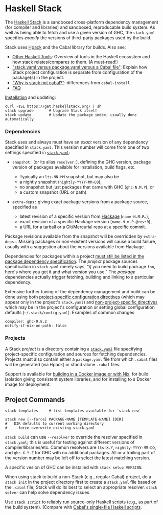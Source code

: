 Haskell Stack
=============

The [Haskell Stack][docs] is a sandboxed cross-platform dependency
management (for compiler and libraries) and sandboxed, reproducable build
system. As well as being able to fetch and use a given version of GHC, the
`stack.yaml` specifies _exactly_ the versions of third-party packages used
by the build.

Stack uses [Hpack] and the Cabal library for builds. Also see:
- [Other Haskell Tools][st-other]: Overview of tools in the Haskell
  ecosystem and how stack relates/compares to them. (A must-read!)
- ["stack.yaml versus package.yaml versus a Cabal file"][package-files]:
  Explain how Stack project configuration is separate from configuration
  of the package(s) in the project.
- ["Why is stack not cabal?"][boes15]: differences from `cabal-install`
- [FAQ]

[Installation] and updating:

    curl -sSL https://get.haskellstack.org/ | sh
    stack upgrade       # Upgrade Stack itself
    stack update        # Update the package index; usually done automatically

### Dependencies

Stack uses and always must have an _exact_ version of any dependency
specified in `stack.yaml`. This version number will come from one
of two settings specified in [`stack.yaml`]:

* `snapshot:` (or its alias `resolver:`), defining the GHC version, package
  version of packages available for installation, build flags, etc.
  - Typically an `lts-NN.MM` snapshot, but may also be
  - a nightly snapshot (`nightly-YYYY-MM-DD`),
  - no snapshot but just packages that came with GHC (`ghc-N.M.P`), or
  - a custom snapshot (URL or path).

* `extra-deps:` giving exact package versions from a package source,
  specified as
  - latest revision of a specific version from [Hackage] (`name-N.M.P…`),
  - exact revision of a specific Hackage version (`name-N.m.P…@rev:R`),
  - a URL for a tarball or a Git/Mercurial repo at a specific commit.

Package revisions available from the snapshot will be overridden by
`extra-deps:`. Missing packages or non-existent versions will cause a build
failure, usually with a suggestion about the versions available from
Hackage.

Dependencies for packages within a project [must still be listed in the
package dependency specification][st-package-deps-twice]. The _project_
package sources specification in `stack.yaml` merely says, "_if_ you need
to build package `foo`, here's where you get it and what version you use."
The _package_ dependencies actually trigger fetching, building and linking
to a particular dependency.

Extensive further tuning of the dependency management and build can be done
using both [project-specific configuration directives][`stack.yaml`] (which
may appear only in the project's `stack.yaml`) and [non-project-specific
directives][non-project] which may be in the project's configuration or
setting global configuration defaults (`~/.stack/config.yaml`). Examples of
common changes:

    compiler: ghc-9.8.2
    notify-if-nix-on-path: false

### Projects

A Stack _project_ is a directory containing a [`stack.yaml`] file
specifying project-specific configuration and sources for fetching
dependencies. Projects must also contain either a `package.yaml` file from
which `.cabal` files will be generated (via Hpack) or stand-alone `.cabal`
files.

Support is available for [building in a Docker image or with
Nix][docker], for build isolation giving consistent system libraries,
and for installing to a Docker image for deployment.


Project Commands
----------------

    stack templates     # list templates available for `stack new`

    stack new [--force] PACKAGE-NAME [TEMPLATE-NAME] [DIR]
    #   DIR defaults to current working directory
    #   --force overwrite existing stack.yaml

`stack build` can use `--resolver` to override the resolver specified
in `stack.yaml`; this is useful for testing against different versions
of compiler/libraries/etc. Common resolvers are `lts-X.Y`,
`nightly-YYYY-MM-DD`, and `ghc-X.Y.Z` for GHC with no additional
packages. All or a trailing part of the version number may be left off
to select the latest matching version.

A specific vesion of GHC can be installed with `stack setup VERSION`.

When using stack to build a non-Stack (e.g., regular Cabal) project,
do a `stack init` in the project directory first to create a
`stack.yaml` file based on the `.cabal` file; Stack will do its best
to select an appropriate resolver. `stack solver` can help solve
dependency issues.

Use [`stack script`] to reliably run source-only Haskell scripts (e.g., as
part of the build system). (Compare with [Cabal's single-file Haskell
scripts][cab-script].




<!-------------------------------------------------------------------->
[FAQ]: https://docs.haskellstack.org/en/stable/faq/
[Hpack]: https://github.com/sol/hpack
[boes15]: https://academy.fpblock.com/blog/2015/06/why-is-stack-not-cabal/
[docs]: https://docs.haskellstack.org/en/stable/README/
[installation]: https://docs.haskellstack.org/en/stable/install_and_upgrade/
[package-files]: https://docs.haskellstack.org/en/stable/topics/stack_yaml_vs_cabal_package_file/#why-specify-dependencies-twice
[st-other]: https://docs.haskellstack.org/en/stable/tutorial/#other-haskell-tools

[Hackage]: https://hackage.haskell.org/
[`stack.yaml`]: https://docs.haskellstack.org/en/stable/configure/yaml/project/
[docker]: https://docs.haskellstack.org/en/stable/GUIDE/#docker
[non-project]: https://docs.haskellstack.org/en/stable/configure/yaml/non-project/
[st-package-deps-twice]: https://docs.haskellstack.org/en/stable/topics/stack_yaml_vs_cabal_package_file/#why-specify-dependencies-twice

[`stack script`]: https://docs.haskellstack.org/en/stable/topics/scripts/
[cab-script]: https://cabal.readthedocs.io/en/stable/getting-started.html#running-a-single-file-haskell-script
